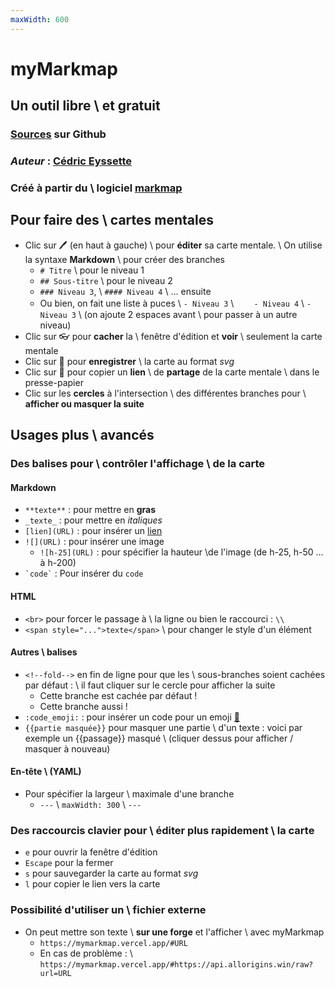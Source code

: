 ```yaml
---
maxWidth: 600
---
```


# myMarkmap

## Un outil libre \\  et gratuit

### <span class="ml-2">[Sources](https://github.com/eyssette/myMarkmap/) sur Github</span>
### _Auteur_ : [Cédric Eyssette](https://eyssette.github.io/)
### Créé à partir du \\  logiciel [markmap](https://markmap.js.org/)

## Pour faire des \\  cartes mentales

- Clic sur 🖊️ (en haut à gauche) \\ pour **éditer** sa carte mentale.  \\ On utilise la syntaxe **Markdown** \\ pour créer des branches
  - `# Titre`  \\ pour le niveau 1
  - `## Sous-titre` \\  pour le niveau 2
  - `### Niveau 3`, \\  `#### Niveau 4` \\ … ensuite
  - Ou bien, on fait une liste à puces \\ `- Niveau 3` \\ 　`  - Niveau 4` \\ `- Niveau 3` \\ (on ajoute 2 espaces avant  \\ pour  passer à un autre niveau)
- Clic sur 👓 pour **cacher** la \\  fenêtre d'édition et **voir**  \\ seulement la carte mentale
- Clic sur 💾 pour **enregistrer**  \\ la carte au format _svg_
- Clic sur 🔗 pour copier un **lien** \\  de **partage** de la carte mentale \\ dans le presse-papier
- Clic sur les **cercles** à l'intersection \\ des différentes branches pour \\ **afficher ou masquer la suite**

## Usages plus \\  avancés <!--fold-->

### Des balises pour \\ **contrôler l'affichage** \\ de la carte

#### **Markdown** 

- `**texte**` : pour mettre en **gras**
- `_texte_` : pour mettre en _italiques_
- `[lien](URL)` : pour insérer un [lien](https://eyssette.github.io/)
- `![](URL)` : pour insérer une image
	- `![h-25](URL)` : pour spécifier la hauteur  \\de l'image (de h-25, h-50 … à h-200)
- ``` `code` ``` : Pour insérer du `code` 

#### **HTML**

- `<br>` pour forcer le passage à \\ la ligne ou bien le raccourci : `\\` 
- `<span style="...">texte</span>` \\ pour changer le style d'un élément
  
#### **Autres \\ balises**

- `<!--fold-->` en fin de ligne pour que les \\ sous-branches soient cachées par défaut : \\ il faut cliquer sur le cercle pour afficher la suite<!-- fold-->
    - Cette branche est cachée par défaut !
    - Cette branche aussi !
- `:code_emoji:` : pour insérer un code pour un emoji [:link:](https://raw.githubusercontent.com/omnidan/node-emoji/master/lib/emoji.json)
- `{{partie masquée}}` pour masquer une partie \\ d'un texte :  voici par exemple un {{passage}} masqué \\ (cliquer dessus pour afficher / masquer à nouveau)

#### **En-tête** \\ (YAML)

- Pour spécifier la largeur \\ maximale d'une branche
	- `---` \\ `maxWidth: 300` \\ `---`

### Des **raccourcis clavier** pour \\ éditer plus rapidement \\ la carte

- `e` pour ouvrir la fenêtre d'édition
- `Escape` pour la fermer
- `s` pour sauvegarder la carte au format _svg_
- `l` pour copier le lien vers la carte

### Possibilité d'utiliser un \\ **fichier externe**

- On peut mettre son texte \\ **sur une forge** et l'afficher \\ avec myMarkmap
	- `https://mymarkmap.vercel.app/#URL`
	- En cas de problème : \\ `https://mymarkmap.vercel.app/#https://api.allorigins.win/raw?url=URL`